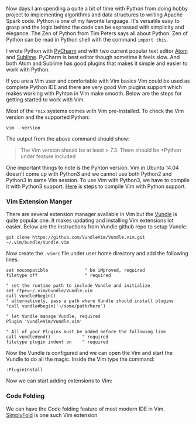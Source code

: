 Now days I am spending a quite a bit of time with Python from doing hobby project to implementing algorithms and data structures to writing Apache Spark code. Python is one of my favorite language. It's versatile easy to grasp and the logic behind the code can be expressed with simplicity and elegance. The Zen of Python from Tim Peters says all about Python. Zen of Python can be read in Python shell with the command ```import this```.

I wrote Python with [PyCharm](https://www.jetbrains.com/pycharm/) and with two current popular text editor [Atom](https://atom.io/) and [Sublime](http://www.sublimetext.com/). PyCharm is best editor though sometime it feels slow. And both Atom and Sublime has good plugins that makes it simple and easier to work with Python.

If you are a Vim user and comfortable with Vim basics Vim could be used as complete Python IDE and there are very good Vim plugins support which makes working with Pyhton in Vim make smooth. Below are the steps for getting started to work with Vim.

Most of the `*nix` systems comes with Vim pre-installed. To check the Vim version and the supported Python:
```
vim --version
```
 The output from the above command should show:

>The Vim version should be at least > 7.3.
> There should be +Python under feature included

One important things to note is the Pyhton version. Vim in Ubuntu 14.04 doesn't come up with Python3 and we cannot use both Python2 and Python3 in same Vim session. To use Vim with Python3, we have to compile it with Python3 support. [Here](http://www.xorpd.net/blog/vim_python3_install.html) is steps to compile Vim with Python support.

### Vim Extension Manger

There are several extension manager available in Vim but the [Vundle](https://github.com/VundleVim) is quite popular one. It makes updating and installing Vim extensions lot easier. Below are the instructions from Vundle github repo to setup Vundle:

```
git clone https://github.com/VundleVim/Vundle.vim.git ~/.vim/bundle/Vundle.vim
```

Now create the `.vimrc` file under user home directory and add the following lines:

```
set nocompatible              " be iMproved, required
filetype off                  " required

" set the runtime path to include Vundle and initialize
set rtp+=~/.vim/bundle/Vundle.vim
call vundle#begin()
" alternatively, pass a path where Vundle should install plugins
"call vundle#begin('~/some/path/here')

" let Vundle manage Vundle, required
Plugin 'VundleVim/Vundle.vim'

" All of your Plugins must be added before the following line
call vundle#end()            " required
filetype plugin indent on    " required
```

Now the Vundle is configured and we can open the Vim and start the Vundle to do all the magic. Inside the Vim type the command:
```
:PluginInstall
```

Now we can start adding extensions to Vim:

### Code Folding
We can have the Code folding feature of most modern IDE in Vim. [SimplyFold](https://github.com/tmhedberg/SimpylFold) is one such Vim extension
